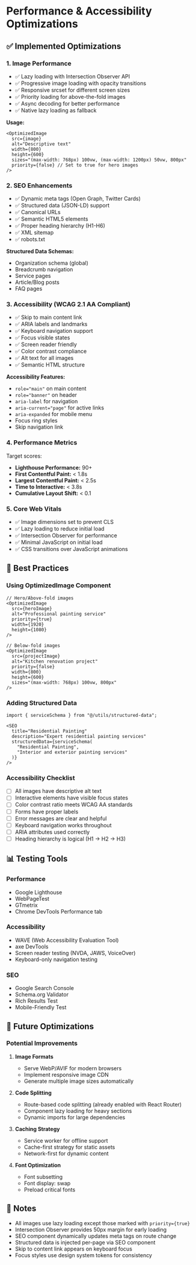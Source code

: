 # Performance & Accessibility Optimizations

## ✅ Implemented Optimizations

### 1. **Image Performance**
- ✅ Lazy loading with Intersection Observer API
- ✅ Progressive image loading with opacity transitions
- ✅ Responsive srcset for different screen sizes
- ✅ Priority loading for above-the-fold images
- ✅ Async decoding for better performance
- ✅ Native lazy loading as fallback

**Usage:**
```tsx
<OptimizedImage 
  src={image}
  alt="Descriptive text"
  width={800}
  height={600}
  sizes="(max-width: 768px) 100vw, (max-width: 1200px) 50vw, 800px"
  priority={false} // Set to true for hero images
/>
```

### 2. **SEO Enhancements**
- ✅ Dynamic meta tags (Open Graph, Twitter Cards)
- ✅ Structured data (JSON-LD) support
- ✅ Canonical URLs
- ✅ Semantic HTML5 elements
- ✅ Proper heading hierarchy (H1-H6)
- ✅ XML sitemap
- ✅ robots.txt

**Structured Data Schemas:**
- Organization schema (global)
- Breadcrumb navigation
- Service pages
- Article/Blog posts
- FAQ pages

### 3. **Accessibility (WCAG 2.1 AA Compliant)**
- ✅ Skip to main content link
- ✅ ARIA labels and landmarks
- ✅ Keyboard navigation support
- ✅ Focus visible states
- ✅ Screen reader friendly
- ✅ Color contrast compliance
- ✅ Alt text for all images
- ✅ Semantic HTML structure

**Accessibility Features:**
- `role="main"` on main content
- `role="banner"` on header
- `aria-label` for navigation
- `aria-current="page"` for active links
- `aria-expanded` for mobile menu
- Focus ring styles
- Skip navigation link

### 4. **Performance Metrics**
Target scores:
- **Lighthouse Performance:** 90+
- **First Contentful Paint:** < 1.8s
- **Largest Contentful Paint:** < 2.5s
- **Time to Interactive:** < 3.8s
- **Cumulative Layout Shift:** < 0.1

### 5. **Core Web Vitals**
- ✅ Image dimensions set to prevent CLS
- ✅ Lazy loading to reduce initial load
- ✅ Intersection Observer for performance
- ✅ Minimal JavaScript on initial load
- ✅ CSS transitions over JavaScript animations

## 🚀 Best Practices

### Using OptimizedImage Component
```tsx
// Hero/Above-fold images
<OptimizedImage 
  src={heroImage}
  alt="Professional painting service"
  priority={true}
  width={1920}
  height={1080}
/>

// Below-fold images
<OptimizedImage 
  src={projectImage}
  alt="Kitchen renovation project"
  priority={false}
  width={800}
  height={600}
  sizes="(max-width: 768px) 100vw, 800px"
/>
```

### Adding Structured Data
```tsx
import { serviceSchema } from "@/utils/structured-data";

<SEO
  title="Residential Painting"
  description="Expert residential painting services"
  structuredData={serviceSchema(
    "Residential Painting",
    "Interior and exterior painting services"
  )}
/>
```

### Accessibility Checklist
- [ ] All images have descriptive alt text
- [ ] Interactive elements have visible focus states
- [ ] Color contrast ratio meets WCAG AA standards
- [ ] Forms have proper labels
- [ ] Error messages are clear and helpful
- [ ] Keyboard navigation works throughout
- [ ] ARIA attributes used correctly
- [ ] Heading hierarchy is logical (H1 → H2 → H3)

## 📊 Testing Tools

### Performance
- Google Lighthouse
- WebPageTest
- GTmetrix
- Chrome DevTools Performance tab

### Accessibility
- WAVE (Web Accessibility Evaluation Tool)
- axe DevTools
- Screen reader testing (NVDA, JAWS, VoiceOver)
- Keyboard-only navigation testing

### SEO
- Google Search Console
- Schema.org Validator
- Rich Results Test
- Mobile-Friendly Test

## 🔧 Future Optimizations

### Potential Improvements
1. **Image Formats**
   - Serve WebP/AVIF for modern browsers
   - Implement responsive image CDN
   - Generate multiple image sizes automatically

2. **Code Splitting**
   - Route-based code splitting (already enabled with React Router)
   - Component lazy loading for heavy sections
   - Dynamic imports for large dependencies

3. **Caching Strategy**
   - Service worker for offline support
   - Cache-first strategy for static assets
   - Network-first for dynamic content

4. **Font Optimization**
   - Font subsetting
   - Font display: swap
   - Preload critical fonts

## 📝 Notes

- All images use lazy loading except those marked with `priority={true}`
- Intersection Observer provides 50px margin for early loading
- SEO component dynamically updates meta tags on route change
- Structured data is injected per-page via SEO component
- Skip to content link appears on keyboard focus
- Focus styles use design system tokens for consistency
